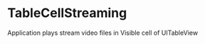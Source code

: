 TableCellStreaming
==================

Application plays stream video files in Visible cell of UITableView
